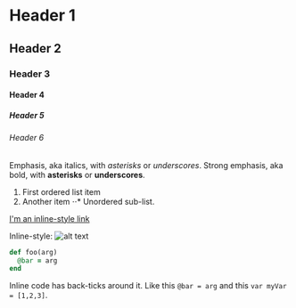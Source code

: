 # Header 1
## Header 2
### Header 3
#### Header 4
##### Header 5
###### Header 6

Emphasis, aka italics, with *asterisks* or _underscores_.
Strong emphasis, aka bold, with **asterisks** or __underscores__.

1. First ordered list item
2. Another item
⋅⋅* Unordered sub-list.

[I'm an inline-style link](http://flatironschool.com)

Inline-style: 
![alt text](http://flatironschool.com/img/headshot/avi-flombaum.jpg "Headshot Title Text 1")

```ruby
def foo(arg)
  @bar = arg
end
```

Inline code has back-ticks around it. Like this `@bar = arg` and this `var myVar = [1,2,3]`.